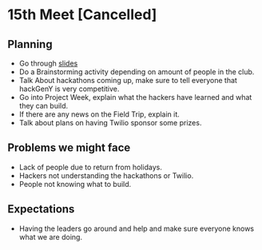 # 15th Meet [Cancelled]

## Planning

- Go through
  [slides](https://github.com/SMHS-Programming/club/blob/c83b49ce1e08f03f5999a5106f5e1540600328e5/meetings/11_30_Meeting_XV.pdf)
- Do a Brainstorming activity depending on amount of people in the club.
- Talk About hackathons coming up, make sure to tell everyone that hackGenY is
  very competitive.
- Go into Project Week, explain what the hackers have learned and what they
  can build.
- If there are any news on the Field Trip, explain it.
- Talk about plans on having Twilio sponsor some prizes.

## Problems we might face

- Lack of people due to return from holidays.
- Hackers not understanding the hackathons or Twilio.
- People not knowing what to build.

## Expectations

- Having the leaders go around and help and make sure everyone knows what we are
  doing.
